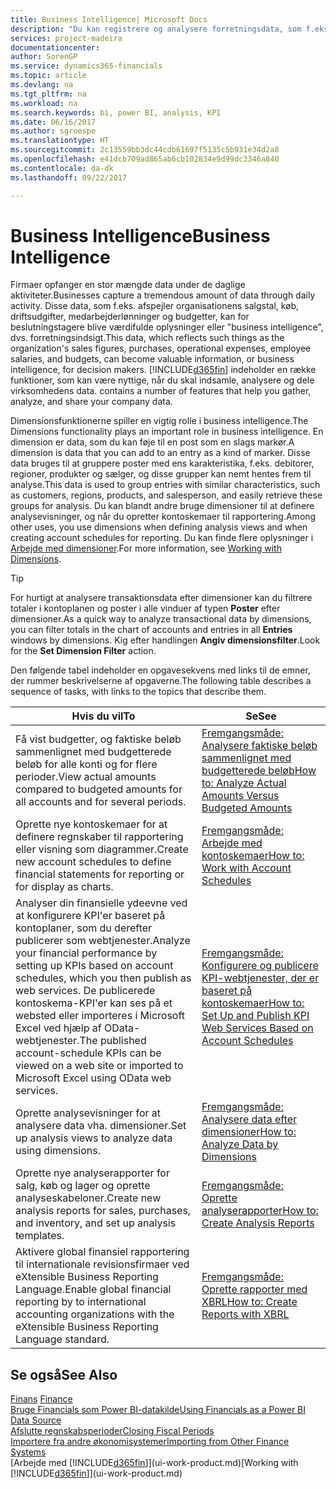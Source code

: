 ```yaml
---
title: Business Intelligence| Microsoft Docs
description: "Du kan registrere og analysere forretningsdata, som f.eks. salgstal, køb, driftsudgifter, medarbejderlønninger og budgetter, som kan være værdifulde oplysninger for business intelligence eller beslutningstagere."
services: project-madeira
documentationcenter: 
author: SorenGP
ms.service: dynamics365-financials
ms.topic: article
ms.devlang: na
ms.tgt_pltfrm: na
ms.workload: na
ms.search.keywords: bi, power BI, analysis, KPI
ms.date: 06/16/2017
ms.author: sgroespe
ms.translationtype: HT
ms.sourcegitcommit: 2c13559bb3dc44cdb61697f5135c5b931e34d2a8
ms.openlocfilehash: e41dcb709ad865ab6cb102834e9d99dc3346a840
ms.contentlocale: da-dk
ms.lasthandoff: 09/22/2017

---
```

# <a name="business-intelligence"></a><span data-ttu-id="d3ff8-103">Business Intelligence</span><span class="sxs-lookup"><span data-stu-id="d3ff8-103">Business Intelligence</span></span>
<span data-ttu-id="d3ff8-104">Firmaer opfanger en stor mængde data under de daglige aktiviteter.</span><span class="sxs-lookup"><span data-stu-id="d3ff8-104">Businesses capture a tremendous amount of data through daily activity.</span></span> <span data-ttu-id="d3ff8-105">Disse data, som f.eks. afspejler organisationens salgstal, køb, driftsudgifter, medarbejderlønninger og budgetter, kan for beslutningstagere blive værdifulde oplysninger eller "business intelligence", dvs. forretningsindsigt.</span><span class="sxs-lookup"><span data-stu-id="d3ff8-105">This data, which reflects such things as the organization's sales figures, purchases, operational expenses, employee salaries, and budgets, can become valuable information, or business intelligence, for decision makers.</span></span> [!INCLUDE[d365fin](includes/d365fin_md.md)]<span data-ttu-id="d3ff8-106"> indeholder en række funktioner, som kan være nyttige, når du skal indsamle, analysere og dele virksomhedens data.</span><span class="sxs-lookup"><span data-stu-id="d3ff8-106"> contains a number of features that help you gather, analyze, and share your company data.</span></span>

<span data-ttu-id="d3ff8-107">Dimensionsfunktionerne spiller en vigtig rolle i business intelligence.</span><span class="sxs-lookup"><span data-stu-id="d3ff8-107">The Dimensions functionality plays an important role in business intelligence.</span></span> <span data-ttu-id="d3ff8-108">En dimension er data, som du kan føje til en post som en slags markør.</span><span class="sxs-lookup"><span data-stu-id="d3ff8-108">A dimension is data that you can add to an entry as a kind of marker.</span></span> <span data-ttu-id="d3ff8-109">Disse data bruges til at gruppere poster med ens karakteristika, f.eks. debitorer, regioner, produkter og sælger, og disse grupper kan nemt hentes frem til analyse.</span><span class="sxs-lookup"><span data-stu-id="d3ff8-109">This data is used to group entries with similar characteristics, such as customers, regions, products, and salesperson, and easily retrieve these groups for analysis.</span></span> <span data-ttu-id="d3ff8-110">Du kan blandt andre bruge dimensioner til at definere analysevisninger, og når du opretter kontoskemaer til rapportering.</span><span class="sxs-lookup"><span data-stu-id="d3ff8-110">Among other uses, you use dimensions  when defining analysis views and when creating account schedules for reporting.</span></span> <span data-ttu-id="d3ff8-111">Du kan finde flere oplysninger i [Arbejde med dimensioner](finance-dimensions.md).</span><span class="sxs-lookup"><span data-stu-id="d3ff8-111">For more information, see [Working with Dimensions](finance-dimensions.md).</span></span>

> [!TIP]
> <span data-ttu-id="d3ff8-112">For hurtigt at analysere transaktionsdata efter dimensioner kan du filtrere totaler i kontoplanen og poster i alle vinduer af typen **Poster** efter dimensioner.</span><span class="sxs-lookup"><span data-stu-id="d3ff8-112">As a quick way to analyze transactional data by dimensions, you can filter totals in the chart of accounts and entries in all **Entries** windows by dimensions.</span></span> <span data-ttu-id="d3ff8-113">Kig efter handlingen **Angiv dimensionsfilter**.</span><span class="sxs-lookup"><span data-stu-id="d3ff8-113">Look for the **Set Dimension Filter** action.</span></span>  

<span data-ttu-id="d3ff8-114">Den følgende tabel indeholder en opgavesekvens med links til de emner, der rummer beskrivelserne af opgaverne.</span><span class="sxs-lookup"><span data-stu-id="d3ff8-114">The following table describes a sequence of tasks, with links to the topics that describe them.</span></span>  

| <span data-ttu-id="d3ff8-115">Hvis du vil</span><span class="sxs-lookup"><span data-stu-id="d3ff8-115">To</span></span> | <span data-ttu-id="d3ff8-116">Se</span><span class="sxs-lookup"><span data-stu-id="d3ff8-116">See</span></span> |
| --- | --- |
|<span data-ttu-id="d3ff8-117">Få vist budgetter, og faktiske beløb sammenlignet med budgetterede beløb for alle konti og for flere perioder.</span><span class="sxs-lookup"><span data-stu-id="d3ff8-117">View actual amounts compared to budgeted amounts for all accounts and for several periods.</span></span>|[<span data-ttu-id="d3ff8-118">Fremgangsmåde: Analysere faktiske beløb sammenlignet med budgetterede beløb</span><span class="sxs-lookup"><span data-stu-id="d3ff8-118">How to: Analyze Actual Amounts Versus Budgeted Amounts</span></span>](bi-how-analyze-actual-versus-budget.md)|
|<span data-ttu-id="d3ff8-119">Oprette nye kontoskemaer for at definere regnskaber til rapportering eller visning som diagrammer.</span><span class="sxs-lookup"><span data-stu-id="d3ff8-119">Create new account schedules to define financial statements for reporting or for display as charts.</span></span>|[<span data-ttu-id="d3ff8-120">Fremgangsmåde: Arbejde med kontoskemaer</span><span class="sxs-lookup"><span data-stu-id="d3ff8-120">How to: Work with Account Schedules</span></span>](bi-how-work-account-schedule.md)|
|<span data-ttu-id="d3ff8-121">Analyser din finansielle ydeevne ved at konfigurere KPI'er baseret på kontoplaner, som du derefter publicerer som webtjenester.</span><span class="sxs-lookup"><span data-stu-id="d3ff8-121">Analyze your financial performance by setting up KPIs based on account schedules, which you then publish as web services.</span></span> <span data-ttu-id="d3ff8-122">De publicerede kontoskema-KPI'er kan ses på et websted eller importeres i Microsoft Excel ved hjælp af OData-webtjenester.</span><span class="sxs-lookup"><span data-stu-id="d3ff8-122">The published account-schedule KPIs can be viewed on a web site or imported to Microsoft Excel using OData web services.</span></span>|[<span data-ttu-id="d3ff8-123">Fremgangsmåde: Konfigurere og publicere KPI-webtjenester, der er baseret på kontoskemaer</span><span class="sxs-lookup"><span data-stu-id="d3ff8-123">How to: Set Up and Publish KPI Web Services Based on Account Schedules</span></span>](bi-how-to-set-up-and-publish-kpi-web-services-based-on-account-schedules.md)|
|<span data-ttu-id="d3ff8-124">Oprette analysevisninger for at analysere data vha. dimensioner.</span><span class="sxs-lookup"><span data-stu-id="d3ff8-124">Set up analysis views to analyze data using dimensions.</span></span>|[<span data-ttu-id="d3ff8-125">Fremgangsmåde: Analysere data efter dimensioner</span><span class="sxs-lookup"><span data-stu-id="d3ff8-125">How to: Analyze Data by Dimensions</span></span>](bi-how-analyze-data-dimension.md)|
|<span data-ttu-id="d3ff8-126">Oprette nye analyserapporter for salg, køb og lager og oprette analyseskabeloner.</span><span class="sxs-lookup"><span data-stu-id="d3ff8-126">Create new analysis reports for sales, purchases, and inventory, and set up analysis templates.</span></span>|[<span data-ttu-id="d3ff8-127">Fremgangsmåde: Oprette analyserapporter</span><span class="sxs-lookup"><span data-stu-id="d3ff8-127">How to: Create Analysis Reports</span></span>](bi-how-create-analysis-views-reports.md)|
|<span data-ttu-id="d3ff8-128">Aktivere global finansiel rapportering til internationale revisionsfirmaer ved eXtensible Business Reporting Language.</span><span class="sxs-lookup"><span data-stu-id="d3ff8-128">Enable global financial reporting by to international accounting organizations with the eXtensible Business Reporting Language standard.</span></span>|[<span data-ttu-id="d3ff8-129">Fremgangsmåde: Oprette rapporter med XBRL</span><span class="sxs-lookup"><span data-stu-id="d3ff8-129">How to: Create Reports with XBRL</span></span>](bi-create-reports-with-xbrl.md)|

## <a name="see-also"></a><span data-ttu-id="d3ff8-130">Se også</span><span class="sxs-lookup"><span data-stu-id="d3ff8-130">See Also</span></span>
<span data-ttu-id="d3ff8-131">[Finans](finance.md)  </span><span class="sxs-lookup"><span data-stu-id="d3ff8-131">[Finance](finance.md)  </span></span>  
[<span data-ttu-id="d3ff8-132">Bruge Financials som Power BI-datakilde</span><span class="sxs-lookup"><span data-stu-id="d3ff8-132">Using Financials as a Power BI Data Source</span></span>](across-how-use-financials-data-source-powerbi.md)  
[<span data-ttu-id="d3ff8-133">Afslutte regnskabsperioder</span><span class="sxs-lookup"><span data-stu-id="d3ff8-133">Closing Fiscal Periods</span></span>](year-close-years-periods.md)  
[<span data-ttu-id="d3ff8-134">Importere fra andre økonomisystemer</span><span class="sxs-lookup"><span data-stu-id="d3ff8-134">Importing from Other Finance Systems</span></span>](upload-data.md)  
<span data-ttu-id="d3ff8-135">[Arbejde med [!INCLUDE[d365fin](includes/d365fin_md.md)]](ui-work-product.md)</span><span class="sxs-lookup"><span data-stu-id="d3ff8-135">[Working with [!INCLUDE[d365fin](includes/d365fin_md.md)]](ui-work-product.md)</span></span>

